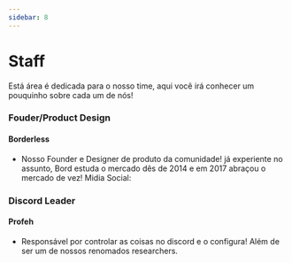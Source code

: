 ```yaml
--- 
sidebar: 8
---
```


# Staff
Está área é dedicada para o nosso time, aqui você irá conhecer um pouquinho sobre cada um de nós!

### Fouder/Product Design

#### **Borderless** 
 - Nosso Founder e Designer de produto da comunidade! já experiente no assunto, Bord estuda o mercado dês de 2014 e em 2017 abraçou o mercado de vez!
Midia Social: 

### Discord Leader
#### Profeh
 - Responsável por controlar as coisas no discord e o configura! Além de ser um de nossos renomados researchers.



